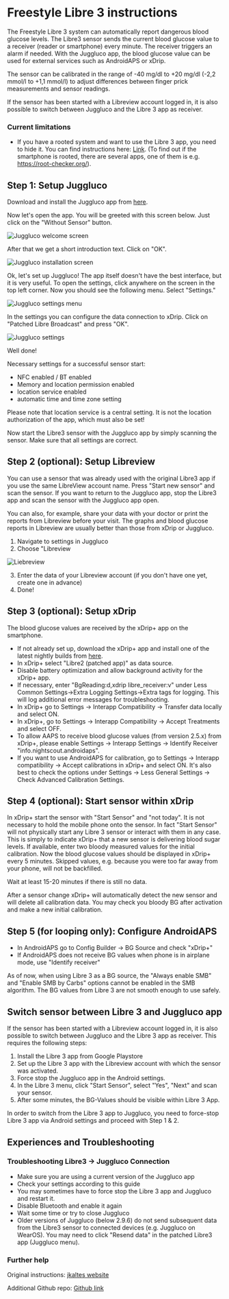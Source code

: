 # Freestyle Libre 3 instructions

The Freestyle Libre 3 system can automatically report dangerous blood glucose levels. The Libre3 sensor sends the current blood glucose value to a receiver (reader or smartphone) every minute. The receiver triggers an alarm if needed. With the Juggluco app, the blood glucose value can be used for external services such as AndroidAPS or xDrip.

The sensor can be calibrated in the range of -40 mg/dl to +20 mg/dl (-2,2 mmol/l to +1,1 mmol/l) to adjust differences between finger prick measurements and sensor readings.

If the sensor has been started with a Libreview account logged in, it is also possible to switch between Juggluco and the Libre 3 app as receiver.

### Current limitations

- If you have a rooted system and want to use the Libre 3 app, you need to hide it. You can find instructions here: [Link](https://www.reddit.com/r/Freestylelibre/comments/s22vlr/comment/hw2p4th/?utm_source=share\&utm_medium=web2x\&context=3).
  (To find out if the smartphone is rooted, there are several apps, one of them is e.g. https://root-checker.org/).

## Step 1: Setup Juggluco

Download and install the Juggluco app from [here](https://www.juggluco.nl/Juggluco/download.html).

Now let's open the app. You will be greeted with this screen below. Just click on the "Without Sensor" button.

![Juggluco welcome screen](../images/step\_8.jpg)

After that we get a short introduction text. Click on "OK".

![Juggluco installation screen](../images/step\_9.jpg)

Ok, let's set up Juggluco! The app itself doesn't have the best interface, but it is very useful. To open the settings, click anywhere on the screen in the top left corner. Now you should see the following menu. Select "Settings."

![Juggluco settings menu](../images/step\_10.jpg)

In the settings you can configure the data connection to xDrip. Click on "Patched Libre Broadcast" and press "OK".

![Juggluco settings](../images/step\_11.jpg)

Well done!

Necessary settings for a successful sensor start:

- NFC enabled / BT enabled
- Memory and location permission enabled
- location service enabled
- automatic time and time zone setting

Please note that location service is a central setting. It is not the location authorization of the app, which must also be set!

Now start the Libre3 sensor with the Juggluco app by simply scanning the sensor. Make sure that all settings are correct.

## Step 2 (optional): Setup Libreview

You can use a sensor that was already used with the original Libre3 app if you use the same LibreView account name. Press "Start new sensor" and scan the sensor. If you want to return to the Juggluco app, stop the Libre3 app and scan the sensor with the Juggluco app open.

You can also, for example, share your data with your doctor or print the reports from Libreview before your visit. The graphs and blood glucose reports in Libreview are usually better than those from xDrip or Juggluco.

1. Navigate to settings in Juggluco
2. Choose "Libreview

![Liebreview](../images/libre3/step\_12.jpg)
 
3. Enter the data of your Libreview account (if you don't have one yet, create one in advance)
4. Done!

## Step 3 (optional): Setup xDrip

The blood glucose values are received by the xDrip+ app on the smartphone.

- If not already set up, download the xDrip+ app and install one of the latest nightly builds from [here](https://github.com/NightscoutFoundation/xDrip/releases).
- In xDrip+ select "Libre2 (patched app)" as data source.
- Disable battery optimization and allow background activity for the xDrip+ app.
- If necessary, enter "BgReading:d,xdrip libre_receiver:v" under Less Common Settings->Extra Logging Settings->Extra tags for logging. This will log additional error messages for troubleshooting.
- In xDrip+ go to Settings -> Interapp Compatibility -> Transfer data locally and select ON.
- In xDrip+, go to Settings -> Interapp Compatibility -> Accept Treatments and select OFF.
- To allow AAPS to receive blood glucose values (from version 2.5.x) from xDrip+, please enable Settings -> Interapp Settings -> Identify Receiver "info.nightscout.androidaps".
- If you want to use AndroidAPS for calibration, go to Settings -> Interapp compatibility -> Accept calibrations in xDrip+ and select ON. It's also best to check the options under Settings -> Less General Settings -> Check Advanced Calibration Settings.

## Step 4 (optional): Start sensor within xDrip

In xDrip+ start the sensor with "Start Sensor" and "not today". It is not necessary to hold the mobile phone onto the sensor. In fact "Start Sensor" will not physically start any Libre 3 sensor or interact with them in any case. This is simply to indicate xDrip+ that a new sensor is delivering blood sugar levels. If available, enter two bloody measured values for the initial calibration. Now the blood glucose values should be displayed in xDrip+ every 5 minutes. Skipped values, e.g. because you were too far away from your phone, will not be backfilled.

Wait at least 15-20 minutes if there is still no data.

After a sensor change xDrip+ will automatically detect the new sensor and will delete all calibration data. You may check you bloody BG after activation and make a new initial calibration.

## Step 5 (for looping only): Configure AndroidAPS

- In AndroidAPS go to Config Builder -> BG Source and check "xDrip+"
- If AndroidAPS does not receive BG values when phone is in airplane mode, use "Identify receiver"

As of now, when using Libre 3 as a BG source, the "Always enable SMB" and "Enable SMB by Carbs" options cannot be enabled in the SMB algorithm. The BG values from Libre 3 are not smooth enough to use safely.

## Switch sensor between Libre 3 and Juggluco app

If the sensor has been started with a Libreview account logged in, it is also possible to switch between Juggluco and the Libre 3 app as receiver. This requires the following steps:

1. Install the Libre 3 app from Google Playstore
2. Set up the Libre 3 app with the Libreview account with which the sensor was activated.
3. Force stop the Juggluco app in the Android settings.
4. In the Libre 3 menu, click "Start Sensor", select "Yes", "Next" and scan your sensor.
5. After some minutes, the BG-Values should be visible within Libre 3 App.

In order to switch from the Libre 3 app to Juggluco, you need to force-stop Libre 3 app via Android settings and proceed with Step 1 & 2.

## Experiences and Troubleshooting

### Troubleshooting Libre3 -> Juggluco Connection

- Make sure you are using a current version of the Juggluco app
- Check your settings according to this guide
- You may sometimes have to force stop the Libre 3 app and Juggluco and restart it.
- Disable Bluetooth and enable it again
- Wait some time or try to close Juggluco
- Older versions of Juggluco (below 2.9.6) do not send subsequent data from the Libre3 sensor to connected devices (e.g. Juggluco on WearOS). You may need to click "Resend data" in the patched Libre3 app (Juggluco menu).

### Further help

Original instructions: [jkaltes website](https://www.juggluco.nl/Juggluco/libre3/)

Additional Github repo: [Github link](https://github.com/maheini/FreeStyle-Libre-3-patch)
